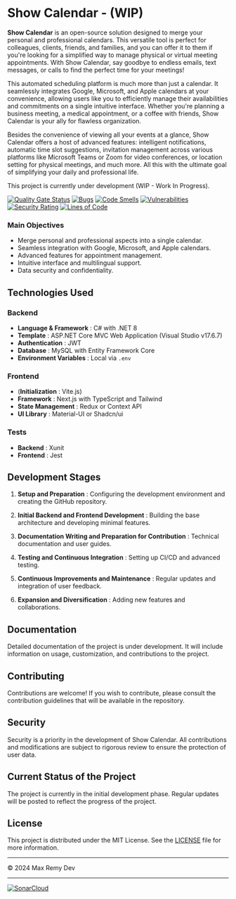 # Show Calendar - (WIP)

**Show Calendar** is an open-source solution designed to merge your personal and professional calendars. This versatile tool is perfect for colleagues, clients, friends, and families, and you can offer it to them if you're looking for a simplified way to manage physical or virtual meeting appointments. With Show Calendar, say goodbye to endless emails, text messages, or calls to find the perfect time for your meetings!

This automated scheduling platform is much more than just a calendar. It seamlessly integrates Google, Microsoft, and Apple calendars at your convenience, allowing users like you to efficiently manage their availabilities and commitments on a single intuitive interface. Whether you're planning a business meeting, a medical appointment, or a coffee with friends, Show Calendar is your ally for flawless organization.

Besides the convenience of viewing all your events at a glance, Show Calendar offers a host of advanced features: intelligent notifications, automatic time slot suggestions, invitation management across various platforms like Microsoft Teams or Zoom for video conferences, or location setting for physical meetings, and much more. All this with the ultimate goal of simplifying your daily and professional life.

This project is currently under development (WIP - Work In Progress).

[![Quality Gate Status](https://sonarcloud.io/api/project_badges/measure?project=MaxRemyDev_ShowCalendar&metric=alert_status)](https://sonarcloud.io/summary/new_code?id=MaxRemyDev_ShowCalendar)
[![Bugs](https://sonarcloud.io/api/project_badges/measure?project=MaxRemyDev_ShowCalendar&metric=bugs)](https://sonarcloud.io/summary/new_code?id=MaxRemyDev_ShowCalendar)
[![Code Smells](https://sonarcloud.io/api/project_badges/measure?project=MaxRemyDev_ShowCalendar&metric=code_smells)](https://sonarcloud.io/summary/new_code?id=MaxRemyDev_ShowCalendar)
[![Vulnerabilities](https://sonarcloud.io/api/project_badges/measure?project=MaxRemyDev_ShowCalendar&metric=vulnerabilities)](https://sonarcloud.io/summary/new_code?id=MaxRemyDev_ShowCalendar)
[![Security Rating](https://sonarcloud.io/api/project_badges/measure?project=MaxRemyDev_ShowCalendar&metric=security_rating)](https://sonarcloud.io/summary/new_code?id=MaxRemyDev_ShowCalendar)
[![Lines of Code](https://sonarcloud.io/api/project_badges/measure?project=MaxRemyDev_ShowCalendar&metric=ncloc)](https://sonarcloud.io/summary/new_code?id=MaxRemyDev_ShowCalendar)

### Main Objectives

- Merge personal and professional aspects into a single calendar.
- Seamless integration with Google, Microsoft, and Apple calendars.
- Advanced features for appointment management.
- Intuitive interface and multilingual support.
- Data security and confidentiality.

## Technologies Used

### Backend

- **Language & Framework** : C# with .NET 8
- **Template** : ASP.NET Core MVC Web Application (Visual Studio v17.6.7)
- **Authentication** : JWT
- **Database** : MySQL with Entity Framework Core
- **Environment Variables** : Local via `.env`

### Frontend

- (**Initialization** : Vite.js)
- **Framework** : Next.js with TypeScript and Tailwind
- **State Management** : Redux or Context API
- **UI Library** : Material-UI or Shadcn/ui

### Tests

- **Backend** : Xunit
- **Frontend** : Jest

## Development Stages

1. **Setup and Preparation** : Configuring the development environment and creating the GitHub repository.

2. **Initial Backend and Frontend Development** : Building the base architecture and developing minimal features.

3. **Documentation Writing and Preparation for Contribution** : Technical documentation and user guides.

4. **Testing and Continuous Integration** : Setting up CI/CD and advanced testing.

5. **Continuous Improvements and Maintenance** : Regular updates and integration of user feedback.

6. **Expansion and Diversification** : Adding new features and collaborations.

## Documentation

Detailed documentation of the project is under development. It will include information on usage, customization, and contributions to the project.

## Contributing

Contributions are welcome! If you wish to contribute, please consult the contribution guidelines that will be available in the repository.

## Security

Security is a priority in the development of Show Calendar. All contributions and modifications are subject to rigorous review to ensure the protection of user data.

## Current Status of the Project

The project is currently in the initial development phase. Regular updates will be posted to reflect the progress of the project.

## License
This project is distributed under the MIT License. See the [LICENSE](LICENSE) file for more information.

---
© 2024 Max Remy Dev

---

[![SonarCloud](https://sonarcloud.io/images/project_badges/sonarcloud-orange.svg)](https://sonarcloud.io/summary/new_code?id=MaxRemyDev_ShowCalendar)
